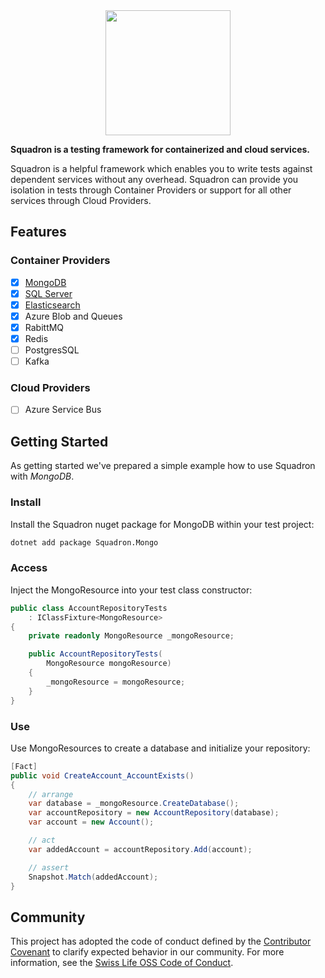 <div style="text-align:center"><img src="https://raw.github.com/swissLife-oss/squadron-docs/master/website/static/img/logo_sl_squadron.png" height="200" /></div>

**Squadron is a testing framework for containerized and cloud services.**

Squadron is a helpful framework which enables you to write tests against dependent services without any overhead. Squadron can provide you isolation in tests through Container Providers or support for all other services through Cloud Providers.

## Features

### Container Providers

- [x] [MongoDB](https://swisslife-oss.github.io/squadron/docs/mongodb-getstarted)
- [x] [SQL Server](https://swisslife-oss.github.io/squadron/docs/sqlserver-getstarted)
- [x] [Elasticsearch](https://swisslife-oss.github.io/squadron/docs/elasticsearch-getstarted)
- [x] Azure Blob and Queues
- [x] RabittMQ
- [x] Redis
- [ ] PostgresSQL
- [ ] Kafka

### Cloud Providers
- [ ] Azure Service Bus

## Getting Started

As getting started we've prepared a simple example how to use Squadron with *MongoDB*.

### Install
Install the Squadron nuget package for MongoDB within your test project:

```bash
dotnet add package Squadron.Mongo
```

### Access
Inject the MongoResource into your test class constructor:

```csharp
public class AccountRepositoryTests
    : IClassFixture<MongoResource>
{
    private readonly MongoResource _mongoResource;

    public AccountRepositoryTests(
        MongoResource mongoResource)
    {
        _mongoResource = mongoResource;
    }
}
```

### Use
Use MongoResources to create a database and initialize your repository:

```csharp
[Fact]
public void CreateAccount_AccountExists()
{
    // arrange
    var database = _mongoResource.CreateDatabase();
    var accountRepository = new AccountRepository(database);
    var account = new Account();

    // act
    var addedAccount = accountRepository.Add(account);

    // assert
    Snapshot.Match(addedAccount);
}
```

## Community

This project has adopted the code of conduct defined by the [Contributor Covenant](https://contributor-covenant.org/)
to clarify expected behavior in our community. For more information, see the [Swiss Life OSS Code of Conduct](https://swisslife-oss.github.io/coc).
